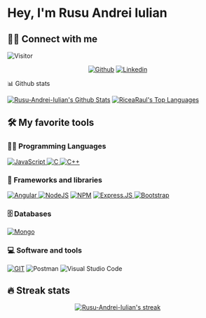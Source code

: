 # Hey, I'm Rusu Andrei Iulian

## 🙋‍♂️ Connect with me
![Visitor](https://visitor-badge.laobi.icu/badge?page_id=Rusu-Andrei-Iulian)
<!-- Badges template - https://github.com/badges/shields -->
<p align="center">
    <a href="https://github.com/Rusu-Andrei-Iulian">
        <img alt="Github"
             src="https://img.shields.io/badge/GitHub-100000?style=for-the-badge&logo=github&logoColor=white"></a>
    <a href="https://www.linkedin.com/in/andrei-iulian-rusu-b02496240/">
        <img alt="Linkedin"
             src="https://img.shields.io/badge/LinkedIn-0077B5?style=for-the-badge&logo=linkedin&logoColor=white"></a>
</p>
📊 Github stats
<p>
    <a align="center" href="https://github-readme-stats.vercel.app/api?username=Rusu-Andrei-Iulianl&show_icons=true&count_private=true&theme=react&hide_border=true&bg_color=1F222E&title_color=F85D7F&icon_color=F8D866"><img alt="Rusu-Andrei-Iulian's Github Stats"
                    src="https://github-readme-stats.vercel.app/api?username=Rusu-Andrei-Iulian&show_icons=true&count_private=true&theme=react&hide_border=true&bg_color=1F222E&title_color=F85D7F&icon_color=F8D866" /></a>
  <a align="center" href="https://github-readme-stats.vercel.app/api/top-langs/?username=Rusu-Andrei-Iulian&langs_count=8&layout=compact&theme=react&hide_border=true&bg_color=1F222E&title_color=F85D7F&icon_color=F8D866">
    <img alt="RiceaRaul's Top Languages" src="https://github-readme-stats.vercel.app/api/top-langs/?username=Rusu-Andrei-Iulian&langs_count=8&layout=compact&theme=react&hide_border=true&bg_color=1F222E&title_color=F85D7F&icon_color=F8D866" /></a>
</p>

## 🛠️ My favorite tools

### 👨‍💻 Programming Languages
<p>
    <a href="#">
        <img alt="JavaScript"
             src="https://img.shields.io/badge/JavaScript-323330?style=for-the-badge&logo=javascript&logoColor=F7DF1E" />
	</a>
 <!--   <a href="#">
        <img alt="Python"
             src="https://img.shields.io/badge/Python-3776AB?style=for-the-badge&logo=python&logoColor=white" />
	</a> -->
    <a href="#">
        <img alt="C"
             src="https://img.shields.io/badge/c-%2300599C.svg?style=for-the-badge&logo=c&logoColor=white" />
	</a>
    <a href="#">
        <img alt="C++"
             src="https://img.shields.io/badge/c++-%2300599C.svg?style=for-the-badge&logo=c%2B%2B&logoColor=white" />
	</a>
   <!-- <a href="#">
        <img alt="SQL"
             src="https://img.shields.io/badge/SQL%20-%23025E8C.svg?style=for-the-badge&logo=amazon-dynamodb&logoColor=white" />
	</a>
    <a href="#">
        <img alt="C#"
             src="https://img.shields.io/badge/C%23-239120?style=for-the-badge&logo=c-sharp&logoColor=white" />
	</a>
    <a href="#">
        <img alt="PHP"
             src="https://img.shields.io/badge/PHP-777BB4?style=for-the-badge&logo=php&logoColor=white" />
	</a> -->
</p>


### 🧰 Frameworks and libraries

<p>
 <!--   <a href="#">
        <img alt="React"
             src="https://img.shields.io/badge/React-20232A?style=for-the-badge&logo=laravel&logoColor=61DAFB"/>
	</a>
   <a href="#">
        <img alt="Laravel"
             src="https://img.shields.io/badge/Laravel-FF2D20?style=for-the-badge&logo=react&logoColor=61DAFB"/>
	</a>
    <a href="#">
        <img alt="VueJS"
             src="https://img.shields.io/badge/Vue.js-35495E?style=for-the-badge&logo=vuedotjs&logoColor=4FC08D"/>
	</a> -->
	<a href="#">
        <img alt="Angular"
             src="https://img.shields.io/badge/Angular-4b0082?style=for-the-badge&logo=angular&logoColor=FFC0CB"/>
	</a>
    <a href="#">
        <img alt="NodeJS"
             src="https://img.shields.io/badge/Node.js-339933?style=for-the-badge&logo=nodedotjs&logoColor=white"></a>
    <a href="#">
        <img alt="NPM"
             src="https://img.shields.io/badge/npm-CB3837?style=for-the-badge&logo=npm&logoColor=white"/></a>
    <a href="#">
        <img alt="Express.JS"
             src="https://img.shields.io/badge/Express.js-000000?style=for-the-badge&logo=express&logoColor=white"/>
<!--	</a>
    <a href="#">
        <img alt="Socket.io"
             src="https://img.shields.io/badge/Socket.io-010101?&style=for-the-badge&logo=Socket.io&logoColor=white"/>
	</a> -->
    <a href="#">
        <img alt="Bootstrap"
             src="https://img.shields.io/badge/Bootstrap-563D7C?style=for-the-badge&logo=bootstrap&logoColor=white"/>
	</a>
   
</p>

### 🗄️ Databases

<p>
 <!--   <a href="#">
        <img alt="MariaDB"
             src="https://img.shields.io/badge/MariaDB-003545?style=for-the-badge&logo=mariadb&logoColor=white"/>
	</a>
    <a href="#">
        <img alt="MySQL"
             src="https://img.shields.io/badge/MySQL-00000F?style=for-the-badge&logo=mysql&logoColor=white"/>
	</a>
    <a href="#">
        <img alt="Oracle"
             src="https://img.shields.io/badge/Oracle-F80000?style=for-the-badge&logo=oracle&logoColor=black"/></a>
    <a href="#">
        <img alt="SQLite"
             src="https://img.shields.io/badge/SQLite-07405E?style=for-the-badge&logo=sqlite&logoColor=white"/></a>
  -->
  <a href="#"> 
        <img alt="Mongo"
             src="https://img.shields.io/badge/MongoDB-4EA94B?style=for-the-badge&logo=mongodb&logoColor=white"/></a>
</p>

<!-- ### ☁ Cloud hosting
<p>
    <a href="#">
        <img alt="Digital Ocean"
             src="https://img.shields.io/badge/Digital_Ocean-0080FF?style=for-the-badge&logo=DigitalOcean&logoColor=white"></a>
</p> -->

### 💻 Software and tools
<p>
    <a href="#">
        <img alt="GIT"
             src="https://img.shields.io/badge/Git-F05032?style=for-the-badge&logo=git&logoColor=white"></a>
 <!--  <a href="#">
        <img alt="PHPStorm"
             src="https://img.shields.io/badge/-PHPStorm-181717?style=for-the-badge&logo=phpstorm&logoColor=white"></a>
   <a href="#">
        <img alt="WebStorm"
             src="https://img.shields.io/badge/WebStorm-000000?style=for-the-badge&logo=WebStorm&logoColor=white"></a>
    <a href="#"> -->
        <img alt="Postman"
             src="https://img.shields.io/badge/Postman-FF6C37?style=for-the-badge&logo=Postman&logoColor=white"></a>
  <!--  <a href="#">
        <img alt="NGINX" 
             src="https://img.shields.io/badge/Nginx-009639?style=for-the-badge&logo=nginx&logoColor=white"></a>
    <a href="#">
        <img alt="Docker"
             src="https://img.shields.io/badge/Docker-2CA5E0?style=for-the-badge&logo=docker&logoColor=white"></a>
    <a href="#"> -->
        <img alt="Visual Studio Code"
             src="https://img.shields.io/badge/Visual_Studio_Code-0078D4?style=for-the-badge&logo=visual%20studio%20code&logoColor=white"></a>
  <!--  <a href="#">
        <img alt="Sublime Text"
             src="https://img.shields.io/badge/sublime_text-%23575757.svg?&style=for-the-badge&logo=sublime-text&logoColor=important"></a>
</p> -->



## 🔥 Streak stats

<!-- GitHub Readme Streak Stats - https://github.com/karimcambridge/github-readme-streak-stats -->
<p align="center">
  <a href="#">
    <img title="🔥 Streak stats" alt="Rusu-Andrei-Iulian's streak" src="https://github-readme-streak-stats.herokuapp.com/?user=Rusu-Andrei-Iulian&theme=monokai-metallian&hide_border=true"/>
  </a>
</p>
